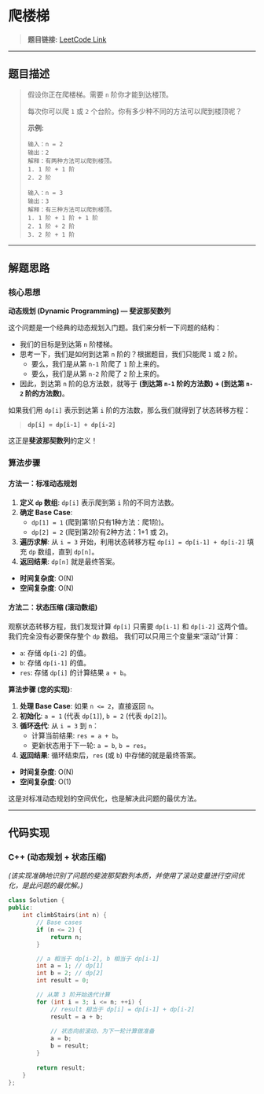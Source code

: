 # 爬楼梯

> **题目链接:** [LeetCode Link](https://leetcode.cn/problems/climbing-stairs/)

---

## 题目描述

> 假设你正在爬楼梯。需要 `n` 阶你才能到达楼顶。
>
> 每次你可以爬 `1` 或 `2` 个台阶。你有多少种不同的方法可以爬到楼顶呢？
>
> **示例:**
> ```
> 输入：n = 2
> 输出：2
> 解释：有两种方法可以爬到楼顶。
> 1. 1 阶 + 1 阶
> 2. 2 阶
> ```
>
> ```
> 输入：n = 3
> 输出：3
> 解释：有三种方法可以爬到楼顶。
> 1. 1 阶 + 1 阶 + 1 阶
> 2. 1 阶 + 2 阶
> 3. 2 阶 + 1 阶
> ```

---

## 解题思路

### 核心思想
**动态规划 (Dynamic Programming) — 斐波那契数列**

这个问题是一个经典的动态规划入门题。我们来分析一下问题的结构：
- 我们的目标是到达第 `n` 阶楼梯。
- 思考一下，我们是如何到达第 `n` 阶的？根据题目，我们只能爬 `1` 或 `2` 阶。
  - 要么，我们是从第 `n-1` 阶爬了 `1` 阶上来的。
  - 要么，我们是从第 `n-2` 阶爬了 `2` 阶上来的。
- 因此，到达第 `n` 阶的总方法数，就等于 **(到达第 `n-1` 阶的方法数) + (到达第 `n-2` 阶的方法数)**。

如果我们用 `dp[i]` 表示到达第 `i` 阶的方法数，那么我们就得到了状态转移方程：
> **`dp[i] = dp[i-1] + dp[i-2]`**

这正是**斐波那契数列**的定义！

### 算法步骤

#### 方法一：标准动态规划
1.  **定义 `dp` 数组**: `dp[i]` 表示爬到第 `i` 阶的不同方法数。
2.  **确定 Base Case**:
    *   `dp[1] = 1` (爬到第1阶只有1种方法：爬1阶)。
    *   `dp[2] = 2` (爬到第2阶有2种方法：1+1 或 2)。
3.  **遍历求解**: 从 `i = 3` 开始，利用状态转移方程 `dp[i] = dp[i-1] + dp[i-2]` 填充 `dp` 数组，直到 `dp[n]`。
4.  **返回结果**: `dp[n]` 就是最终答案。
- **时间复杂度**: O(N)
- **空间复杂度**: O(N)

#### 方法二：状态压缩 (滚动数组)
观察状态转移方程，我们发现计算 `dp[i]` 只需要 `dp[i-1]` 和 `dp[i-2]` 这两个值。我们完全没有必要保存整个 `dp` 数组。
我们可以只用三个变量来“滚动”计算：
- `a`: 存储 `dp[i-2]` 的值。
- `b`: 存储 `dp[i-1]` 的值。
- `res`: 存储 `dp[i]` 的计算结果 `a + b`。

**算法步骤 (您的实现)**:
1.  **处理 Base Case**: 如果 `n <= 2`，直接返回 `n`。
2.  **初始化**: `a = 1` (代表 `dp[1]`), `b = 2` (代表 `dp[2]`)。
3.  **循环迭代**: 从 `i = 3` 到 `n`：
    *   计算当前结果: `res = a + b`。
    *   更新状态用于下一轮: `a = b`, `b = res`。
4.  **返回结果**: 循环结束后，`res` (或 `b`) 中存储的就是最终答案。
- **时间复杂度**: O(N)
- **空间复杂度**: O(1)

这是对标准动态规划的空间优化，也是解决此问题的最优方法。

---

## 代码实现

### C++ (动态规划 + 状态压缩)
*(该实现准确地识别了问题的斐波那契数列本质，并使用了滚动变量进行空间优化，是此问题的最优解。)*
```cpp
class Solution {
public:
    int climbStairs(int n) {
        // Base cases
        if (n <= 2) {
            return n;
        }

        // a 相当于 dp[i-2], b 相当于 dp[i-1]
        int a = 1; // dp[1]
        int b = 2; // dp[2]
        int result = 0;

        // 从第 3 阶开始迭代计算
        for (int i = 3; i <= n; ++i) {
            // result 相当于 dp[i] = dp[i-1] + dp[i-2]
            result = a + b;
            
            // 状态向前滚动，为下一轮计算做准备
            a = b;
            b = result;
        }
        
        return result;
    }
};
```
